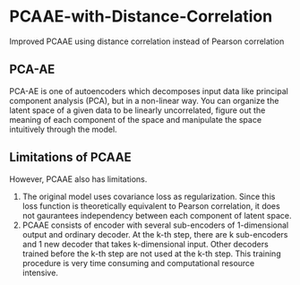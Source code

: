 # PCAAE-with-Distance-Correlation
Improved PCAAE using distance correlation instead of Pearson correlation


## PCA-AE
PCA-AE is one of autoencoders which decomposes input data like principal component analysis (PCA), but in a non-linear way. You can organize the latent space of a given data to be linearly uncorrelated, figure out the meaning of each component of the space and manipulate the space intuitively through the model. 

## Limitations of PCAAE
However, PCAAE also has limitations.
  1. The original model uses covariance loss as regularization. Since this loss function is theoretically equivalent to Pearson correlation, it does not gaurantees independency between each component of latent space.
  2. PCAAE consists of encoder with several sub-encoders of 1-dimensional output and ordinary decoder. At the k-th step, there are k sub-encoders and 1 new decoder that takes k-dimensional input. Other decoders trained before the k-th step are not used at the k-th step. This training procedure is very time consuming and computational resource intensive.

